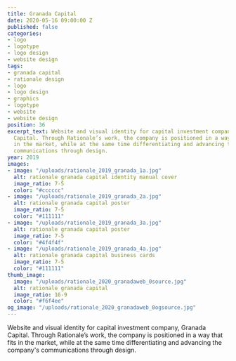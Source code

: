 ```yaml
---
title: Granada Capital
date: 2020-05-16 09:00:00 Z
published: false
categories:
- logo
- logotype
- logo design
- website design
tags:
- granada capital
- rationale design
- logo
- logo design
- graphics
- logotype
- website
- website design
position: 36
excerpt_text: Website and visual identity for capital investment company, Granada
  Capital. Through Rationale’s work, the company is positioned in a way that fits
  in the market, while at the same time differentiating and advancing the company's
  communications through design.
year: 2019
images:
- image: "/uploads/rationale_2019_granada_1a.jpg"
  alt: rationale granada capital identity manual cover
  image_ratio: 7-5
  color: "#cccccc"
- image: "/uploads/rationale_2019_granada_2a.jpg"
  alt: rationale granada capital poster
  image_ratio: 7-5
  color: "#111111"
- image: "/uploads/rationale_2019_granada_3a.jpg"
  alt: rationale granada capital poster
  image_ratio: 7-5
  color: "#4f4f4f"
- image: "/uploads/rationale_2019_granada_4a.jpg"
  alt: rationale granada capital business cards
  image_ratio: 7-5
  color: "#111111"
thumb_image:
  image: "/uploads/rationale_2020_granadaweb_0source.jpg"
  alt: rationale granada capital
  image_ratio: 16-9
  color: "#f6f4ee"
og_image: "/uploads/rationale_2020_granadaweb_0ogsource.jpg"
---
```


Website and visual identity for capital investment company, Granada Capital. Through Rationale’s work, the company is positioned in a way that fits in the market, while at the same time differentiating and advancing the company's communications through design.